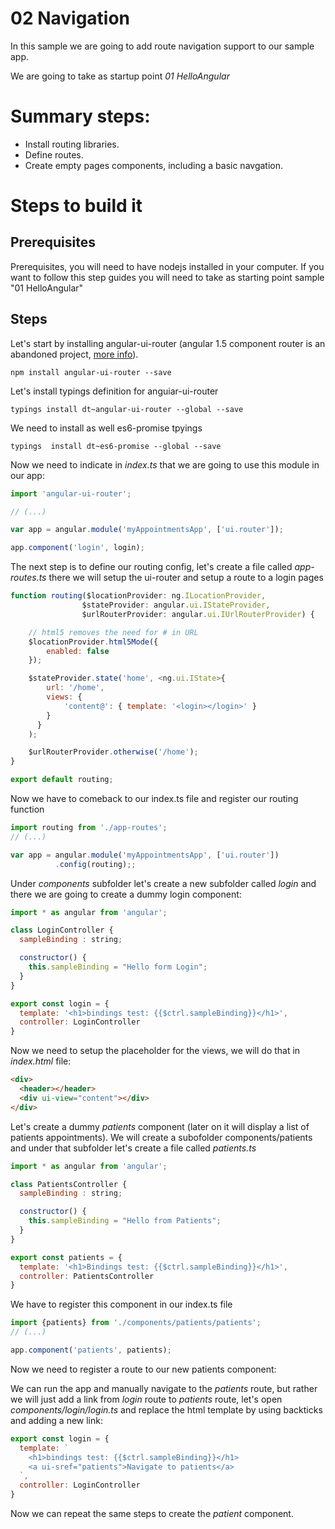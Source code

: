 # 02 Navigation

In this sample we are going to add route navigation support to our sample app.

We are going to take as startup point _01 HelloAngular_

# Summary steps:

- Install routing libraries.
- Define routes.
- Create empty pages components, including a basic navgation.

# Steps to build it

## Prerequisites

Prerequisites, you will need to have nodejs installed in your computer. If you want to follow this step guides you will need to take as starting point sample "01 HelloAngular"

## Steps


Let's start by installing angular-ui-router (angular 1.5 component router is an
abandoned project, [more info](http://stackoverflow.com/questions/33652668/angular-1-5-and-new-component-router)).

```
npm install angular-ui-router --save
```

Let's install typings definition for anguiar-ui-router

```
typings install dt~angular-ui-router --global --save
```

We need to install as well es6-promise tpyings

```
typings  install dt~es6-promise --global --save
```

Now we need to indicate in _index.ts_ that we are going to use this module in our
app:

```javascript
import 'angular-ui-router';

// (...)

var app = angular.module('myAppointmentsApp', ['ui.router']);

app.component('login', login);
```

The next step is to define our routing config, let's create a file called
_app-routes.ts_ there we will setup the ui-router and setup a route to a login pages

```javascript
function routing($locationProvider: ng.ILocationProvider,
                $stateProvider: angular.ui.IStateProvider,
                $urlRouterProvider: angular.ui.IUrlRouterProvider) {

    // html5 removes the need for # in URL
    $locationProvider.html5Mode({
        enabled: false
    });

    $stateProvider.state('home', <ng.ui.IState>{
        url: '/home',
        views: {
            'content@': { template: '<login></login>' }
        }
      }
    );

    $urlRouterProvider.otherwise('/home');
}

export default routing;
```

Now we have to comeback to our index.ts file and register our routing function

```javascript
import routing from './app-routes';
// (...)

var app = angular.module('myAppointmentsApp', ['ui.router'])
          .config(routing);;
```

Under _components_ subfolder let's create a new subfolder called _login_ and
there we are going to create a dummy login component:

```javascript
import * as angular from 'angular';

class LoginController {
  sampleBinding : string;

  constructor() {
    this.sampleBinding = "Hello form Login";
  }
}

export const login = {
  template: '<h1>bindings test: {{$ctrl.sampleBinding}}</h1>',
  controller: LoginController
}
```

Now we need to setup the placeholder for the views, we will do that in
_index.html_ file:


```html
<div>
  <header></header>
  <div ui-view="content"></div>
</div>
```

Let's create a dummy _patients_ component (later on it will display a list of
patients appointments). We will create a subofolder components/patients and under
that subfolder let's create a file called _patients.ts_

```javascript
import * as angular from 'angular';

class PatientsController {
  sampleBinding : string;

  constructor() {
    this.sampleBinding = "Hello from Patients";
  }
}

export const patients = {
  template: '<h1>Bindings test: {{$ctrl.sampleBinding}}</h1>',
  controller: PatientsController
}
```

We have to register this component in our index.ts file

```javascript
import {patients} from './components/patients/patients';
// (...)

app.component('patients', patients);
```

Now we need to register a route to our new patients component:


We can run the app and manually navigate to the _patients_ route, but rather
we will just add a link from _login_ route to _patients_ route, let's open
_components/login/login.ts_ and replace the html template by using backticks
and adding a new link:

```javascript
export const login = {
  template: `
    <h1>bindings test: {{$ctrl.sampleBinding}}</h1>
    <a ui-sref="patients">Navigate to patients</a>
  `,
  controller: LoginController
}
```

Now we can repeat the same steps to create the _patient_ component.
